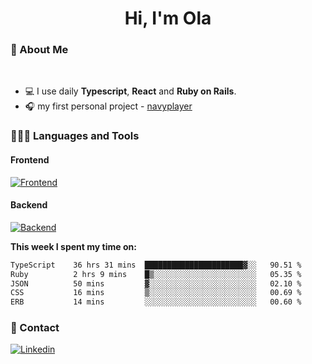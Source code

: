 <h1 align="center">Hi, I'm Ola</h1>

### 💅 About Me

<br/>

- 💻 I use daily **Typescript**, **React** and **Ruby on Rails**.
- 🎧 my first personal project - [navyplayer](https://navyplayer.netlify.app/)

### 👩🏻‍💻 Languages and Tools

#### Frontend

[![Frontend](https://skillicons.dev/icons?i=react,nextjs,ts,js,html,css,scss,tailwind)](https://skillicons.dev)

#### Backend
[![Backend](https://skillicons.dev/icons?i=nodejs,express,nestjs,rails,graphql)](https://skillicons.dev)

**This week I spent my time on:**

<!--START_SECTION:waka-->

```txt
TypeScript    36 hrs 31 mins  ██████████████████████▓░░   90.51 %
Ruby          2 hrs 9 mins    █▒░░░░░░░░░░░░░░░░░░░░░░░   05.35 %
JSON          50 mins         ▓░░░░░░░░░░░░░░░░░░░░░░░░   02.10 %
CSS           16 mins         ▒░░░░░░░░░░░░░░░░░░░░░░░░   00.69 %
ERB           14 mins         ░░░░░░░░░░░░░░░░░░░░░░░░░   00.60 %
```

<!--END_SECTION:waka-->

### 📨 Contact
  
[![Linkedin](https://skillicons.dev/icons?i=linkedin)](https://linkedin.com/in/aleksandra-kamińska)
